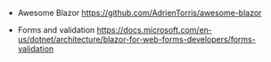* Awesome Blazor
https://github.com/AdrienTorris/awesome-blazor

* Forms and validation
https://docs.microsoft.com/en-us/dotnet/architecture/blazor-for-web-forms-developers/forms-validation

